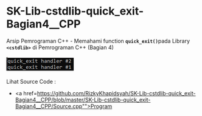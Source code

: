 # SK-Lib-cstdlib-quick_exit-Bagian4__CPP
Arsip Pemrograman C++ - Memahami function <code><b>quick_exit()</b></code>pada Library <code><b>&lt;cstdlib></b></code> di Pemrograman C++ (Bagian 4)<br><br>
<img src="https://github.com/RizkyKhapidsyah/SK-Lib-cstdlib-quick_exit-Bagian4__CPP/blob/master/SK-Lib-cstdlib-quick_exit-Bagian4__CPP/x64/result/001.PNG"><br><br>
Lihat Source Code : <br>
- <a href=https://github.com/RizkyKhapidsyah/SK-Lib-cstdlib-quick_exit-Bagian4__CPP/blob/master/SK-Lib-cstdlib-quick_exit-Bagian4__CPP/Source.cpp"">Program</a>
